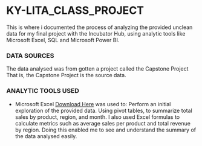 # KY-LITA_CLASS_PROJECT
This is where i documented the process of analyzing the provided unclean data for my final project with the Incubator Hub, using analytic tools like Microsoft Excel, SQL and Microsoft Power BI.  

### DATA SOURCES
The data analysed was from gotten a project called the Capstone Project  That is, the Capstone Project is the source data.

### ANALYTIC TOOLS USED
- Microsoft Excel [Download Here](https://www.microsoft.com) was used to:
Perform an initial exploration of the provided data. 
Using pivot tables, to summarize total sales by product, region, and month.
I also used Excel formulas to calculate metrics such as average sales per product and total revenue by region. Doing this enabled me to see and understand the summary of the data analysed easily. 

